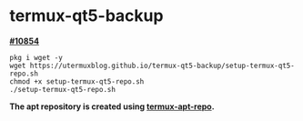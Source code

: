 # termux-qt5-backup

**[#10854](https://github.com/termux/termux-packages/issues/10854)**  

```shell
pkg i wget -y
wget https://utermuxblog.github.io/termux-qt5-backup/setup-termux-qt5-repo.sh
chmod +x setup-termux-qt5-repo.sh
./setup-termux-qt5-repo.sh
```

**The apt repository is created using [termux-apt-repo](https://github.com/termux/termux-apt-repo).**
